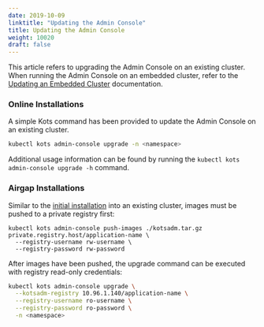 ```yaml
---
date: 2019-10-09
linktitle: "Updating the Admin Console"
title: Updating the Admin Console
weight: 10020
draft: false
---
```


This article refers to upgrading the Admin Console on an existing cluster. When running the Admin Console on an embedded cluster, refer to the [Updating an Embedded Cluster](/kotsadm/updating/updating-embedded-cluster/) documentation.

### Online Installations

A simple Kots command has been provided to update the Admin Console on an existing cluster.

```bash
kubectl kots admin-console upgrade -n <namespace>
```

Additional usage information can be found by running the `kubectl kots admin-console upgrade -h` command.

### Airgap Installations

Similar to the [initial installation](/kotsadm/installing/airgap-packages/#kots-install) into an existing cluster, images must be pushed to a private registry first:

```shell
kubectl kots admin-console push-images ./kotsadm.tar.gz private.registry.host/application-name \
  --registry-username rw-username \
  --registry-password rw-password
```

After images have been pushed, the upgrade command can be executed with registry read-only credentials:

```bash
kubectl kots admin-console upgrade \
  --kotsadm-registry 10.96.1.140/application-name \
  --registry-username ro-username \
  --registry-password ro-password \
  -n <namespace>
```
